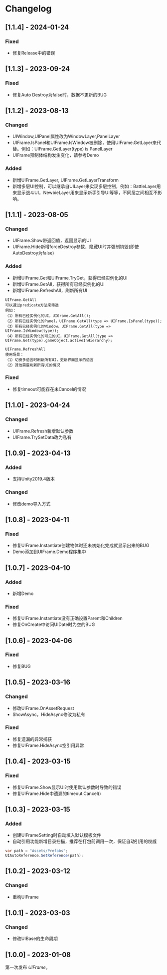 # Changelog
## [1.1.4] - 2024-01-24
### Fixed
- 修复Release中的错误

## [1.1.3] - 2023-09-24
### Fixed
- 修复Auto Destroy为false时，数据不更新的BUG

## [1.1.2] - 2023-08-13
### Changed
- UIWindow,UIPanel属性改为WindowLayer,PanelLayer
- UIFrame.IsPanel和UIFrame.IsWindow被删除，使用UIFrame.GetLayer来代替。例如：UIFrame.GetLayer(type) is PanelLayer
- UIFrame预制体结构发生变化，请参考Demo

### Added
- 新增UIFrame.GetLayer, UIFrame.GetLayerTransform
- 新增多层UI控制，可以继承自UILayer来实现多层控制，例如：BattleLayer用来显示战斗UI，NewbieLayer用来显示新手引导UI等等，不同层之间相互不影响。

## [1.1.1] - 2023-08-05

### Changed
- UIFrame.Show带返回值，返回显示的UI
- UIFrame.Hide新增forceDestroy参数，隐藏UI时并强制销毁(即使AutoDestroy为false)

### Added
- 新增UIFrame.Get和UIFrame.TryGet，获得已经实例化的UI
- 新增UIFrame.GetAll，获得所有已经实例化的UI
- 新增UIFrame.RefreshAll，刷新所有UI
```
UIFrame.GetAll
可以通过predicate方法来筛选
例如：
（1）所有已经实例化的UI，UIGrame.GetAll();
（2）所有已经实例化的Panel，UIFrame.GetAll(type => UIFrame.IsPanel(type));
（3）所有已经实例化的Window，UIFrame.GetAll(type => UIFrame.IsWindow(type));
（4）所有已经实例化的可见的UI，UIFrame.GetAll(type => UIFrame.Get(type).gameObject.activeInHierarchy);

UIFrame.RefreshAll
使用场景：
（1）切换多语言时刷新所有UI，更新界面显示的语言
（2）其他需要刷新所有UI的情况
```
### Fixed
- 修复timeout可能存在未Cancel的情况

## [1.1.0] - 2023-04-24

### Changed
- UIFrame.Refresh新增默认参数
- UIFrame.TrySetData改为私有

## [1.0.9] - 2023-04-13

### Added
- 支持Unity2019.4版本

### Changed
- 修改demo导入方式

## [1.0.8] - 2023-04-11

### Fixed
- 修复UIFrame.Instantiate创建物体时还未初始化完成就显示出来的BUG
- Demo添加到UIFrame.Demo程序集中

## [1.0.7] - 2023-04-10

### Added
- 新增Demo

### Fixed
- 修复UIFrame.Instantiate没有正确设置Parent和Children
- 修复OnCreate中访问UIDate时为空的BUG

## [1.0.6] - 2023-04-06

### Fixed
- 修复BUG

## [1.0.5] - 2023-03-16

### Changed
- 修改UIFrame.OnAssetRequest
- ShowAsync，HideAsync修改为私有

### Fixed
- 修复遗漏的异常捕获
- 修复UIFrame.HideAsync空引用异常

## [1.0.4] - 2023-03-15

### Fixed

- 修复UIFrame.Show显示UI时使用默认参数时导致的错误
- 修复UIFrame.Hide中遗漏的timeout.Cancel()

## [1.0.3] - 2023-03-15

### Added

- 创建UIFrameSetting时自动填入默认模板文件
- 自动引用功能新增目录扫描，推荐在打包前调用一次，保证自动引用的权威
```C#
var path = "Assets/Prefabs";
UIAutoReference.SetReference(path);
```

## [1.0.2] - 2023-03-12

### Changed

- 重构UIFrame

## [1.0.1] - 2023-03-03

### Changed

- 修改UIBase的生命周期

## [1.0.0] - 2023-01-08

第一次发布 *UIFrame*。
